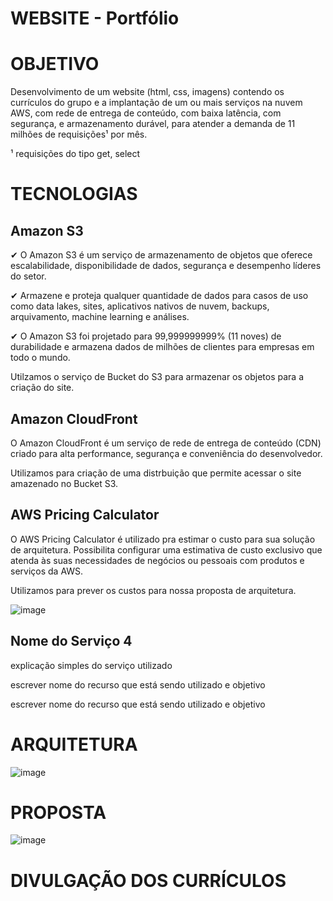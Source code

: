 # WEBSITE - Portfólio

# OBJETIVO

Desenvolvimento de um website (html, css, imagens) contendo os currículos do grupo e a implantação de um ou mais serviços na nuvem AWS, com rede de entrega de conteúdo, com baixa latência, com segurança, e armazenamento durável, para atender a demanda de 11 milhões de requisições¹ por mês.

¹ requisições do tipo get, select

# TECNOLOGIAS

## Amazon S3

✔ O Amazon S3 é um serviço de armazenamento de objetos que oferece escalabilidade, disponibilidade de dados, segurança e desempenho líderes do setor.

✔ Armazene e proteja qualquer quantidade de dados para casos de uso como data lakes, sites, aplicativos nativos de nuvem, backups, arquivamento, machine learning e análises.

✔ O Amazon S3 foi projetado para 99,999999999% (11 noves) de durabilidade e armazena dados de milhões de clientes para empresas em todo o mundo.

Utilzamos o serviço de Bucket do S3 para armazenar os objetos para a criação do site.

## Amazon CloudFront

O Amazon CloudFront é um serviço de rede de entrega de conteúdo (CDN) criado para alta performance, segurança e conveniência do desenvolvedor.

Utilizamos para criação de uma distrbuição que permite acessar o site amazenado no Bucket S3.

## AWS Pricing Calculator

O AWS Pricing Calculator é utilizado pra estimar o custo para sua solução de arquitetura. Possibilita configurar uma estimativa de custo exclusivo que atenda às suas necessidades de negócios ou pessoais com produtos e serviços da AWS.

Utilizamos para prever os custos para nossa proposta de arquitetura.

![image](https://github.com/ajuliamm/website-tcc-edn/assets/124359272/0f158d2d-f8f8-412a-99a1-950d95d5d85a)


## Nome do Serviço 4

explicação simples do serviço utilizado

escrever nome do recurso que está sendo utilizado e objetivo

escrever nome do recurso que está sendo utilizado e objetivo
# ARQUITETURA
![image](https://github.com/ajuliamm/website-tcc-edn/assets/124359272/4e7c98bf-5124-4d14-a2d6-2188b2682558)


# PROPOSTA
![image](https://github.com/ajuliamm/website-tcc-edn/assets/124359272/8d6ce762-0940-4fed-a6c4-dc784dd09353)


# DIVULGAÇÃO DOS CURRÍCULOS

